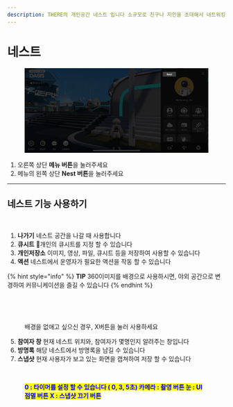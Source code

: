 ```yaml
---
description: THERE의 개인공간 네스트 입니다 소규모로 친구나 지인을 초대해서 네트워킹 해보세요
---
```


# 네스트

<figure><img src="../.gitbook/assets/IMG_1194.png" alt=""><figcaption></figcaption></figure>

1. 오른쪽 상단 **메뉴 버튼**을 눌러주세요
2. 메뉴의 왼쪽 상단 **Nest 버튼**을 눌러주세요



***

## 네스트 기능 사용하기

<figure><img src="../.gitbook/assets/스크린샷-2023-11-10-오후-5.15.55 (1).png" alt=""><figcaption></figcaption></figure>

1. **나가기**  네스트 공간을 나갈 때 사용합니다
2. **큐시트** 개인의 큐시트를 지정 할 수 있습니다&#x20;
3. **개인저장소** 이미지, 영상, 파일, 큐시트 등을 저장하여 사용할 수 있습니다&#x20;
4. **액션**  네스트에서 운영자가 필요한 액션을 작동 할 수 있습니다&#x20;

{% hint style="info" %}
**TIP** 360이미지를 배경으로 사용하시면, 야외 공간으로 변경하여 커뮤니케이션을 즐길 수 있습니다
{% endhint %}

<figure><img src="../.gitbook/assets/스크린샷 2023-11-10 오후 6.07.08.png" alt=""><figcaption></figcaption></figure>

<figure><img src="../.gitbook/assets/스크린샷-2023-11-10-오후-6.10.50.png" alt=""><figcaption><p>배경을 없애고 싶으신 경우, X버튼을 눌러 사용하세요</p></figcaption></figure>

5. **참여자 창**  현재 네스트 위치와, 참여자가 몇명인지 알려주는 창입니다&#x20;
6. **방명록**  해당 네스트에서 방명록을 남길 수 있습니다&#x20;
7. **스냅샷**  현재 사용자가 보고 있는 화면을 캡쳐하여 저장 할 수 있습니다&#x20;

<figure><img src="../.gitbook/assets/스크린샷-2023-11-10-오후-6.15.27 (2).png" alt=""><figcaption><p><mark style="color:blue;"><strong>0 : 타이머를 설정 할 수 있습니다 ( 0, 3, 5초)        카메라 : 촬영 버튼         눈 : UI 점멸 버튼         X : 스냅샷 끄기 버튼</strong></mark></p></figcaption></figure>

